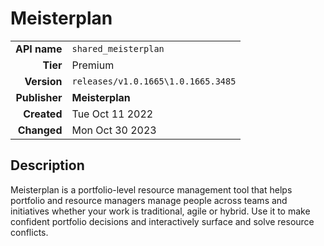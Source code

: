 # Meisterplan
| | |
|-:|-|
|**API name**|`shared_meisterplan`|
|**Tier**|Premium|
|**Version**|`releases/v1.0.1665\1.0.1665.3485`|
|**Publisher**|**Meisterplan**|
|**Created**|Tue Oct 11 2022|
|**Changed**|Mon Oct 30 2023|

## Description
Meisterplan is a portfolio-level resource management tool that helps portfolio and resource managers manage people across teams and initiatives whether your work is traditional, agile or hybrid. Use it to make confident portfolio decisions and interactively surface and solve resource conflicts.
